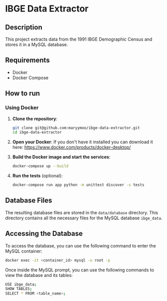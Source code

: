 # IBGE Data Extractor

## Description
This project extracts data from the 1991 IBGE Demographic Census and stores it in a MySQL database.

## Requirements
- Docker
- Docker Compose

## How to run

### Using Docker

1. **Clone the repository**:
    ```sh
    git clone git@github.com:maryymoo/ibge-data-extractor.git
    cd ibge-data-extractor
    ```

2. **Open your Docker**:
   If you don't have it installed you can download it here: https://www.docker.com/products/docker-desktop/

4. **Build the Docker image and start the services**:
    ```sh
    docker-compose up --build
    ```

5. **Run the tests** (optional):
    ```sh
    docker-compose run app python -m unittest discover -s tests
    ```

## Database Files
The resulting database files are stored in the `data/database` directory. This directory contains all the necessary files for the MySQL database `ibge_data`.

## Accessing the Database
To access the database, you can use the following command to enter the MySQL container:
```sh
docker exec -it <container_id> mysql -u root -p
 ```
Once inside the MySQL prompt, you can use the following commands to view the database and its tables:
```sh
USE ibge_data;
SHOW TABLES;
SELECT * FROM <table_name>;
 ```


